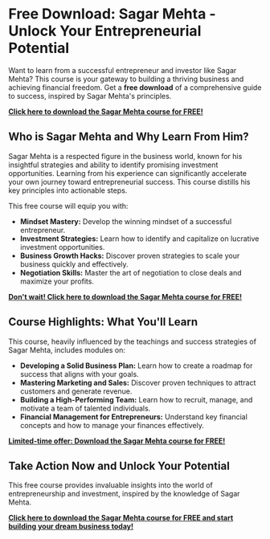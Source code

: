 # Free Download: Sagar Mehta - Unlock Your Entrepreneurial Potential

Want to learn from a successful entrepreneur and investor like Sagar Mehta? This course is your gateway to building a thriving business and achieving financial freedom. Get a **free download** of a comprehensive guide to success, inspired by Sagar Mehta's principles.

[**Click here to download the Sagar Mehta course for FREE!**](https://udemywork.com/sagar-mehta)

## Who is Sagar Mehta and Why Learn From Him?

Sagar Mehta is a respected figure in the business world, known for his insightful strategies and ability to identify promising investment opportunities. Learning from his experience can significantly accelerate your own journey toward entrepreneurial success. This course distills his key principles into actionable steps.

This free course will equip you with:

*   **Mindset Mastery:** Develop the winning mindset of a successful entrepreneur.
*   **Investment Strategies:** Learn how to identify and capitalize on lucrative investment opportunities.
*   **Business Growth Hacks:** Discover proven strategies to scale your business quickly and effectively.
*   **Negotiation Skills:** Master the art of negotiation to close deals and maximize your profits.

[**Don't wait! Click here to download the Sagar Mehta course for FREE!**](https://udemywork.com/sagar-mehta)

## Course Highlights: What You'll Learn

This course, heavily influenced by the teachings and success strategies of Sagar Mehta, includes modules on:

*   **Developing a Solid Business Plan:** Learn how to create a roadmap for success that aligns with your goals.
*   **Mastering Marketing and Sales:** Discover proven techniques to attract customers and generate revenue.
*   **Building a High-Performing Team:** Learn how to recruit, manage, and motivate a team of talented individuals.
*   **Financial Management for Entrepreneurs:** Understand key financial concepts and how to manage your finances effectively.

[**Limited-time offer: Download the Sagar Mehta course for FREE!**](https://udemywork.com/sagar-mehta)

## Take Action Now and Unlock Your Potential

This free course provides invaluable insights into the world of entrepreneurship and investment, inspired by the knowledge of Sagar Mehta.

[**Click here to download the Sagar Mehta course for FREE and start building your dream business today!**](https://udemywork.com/sagar-mehta)
